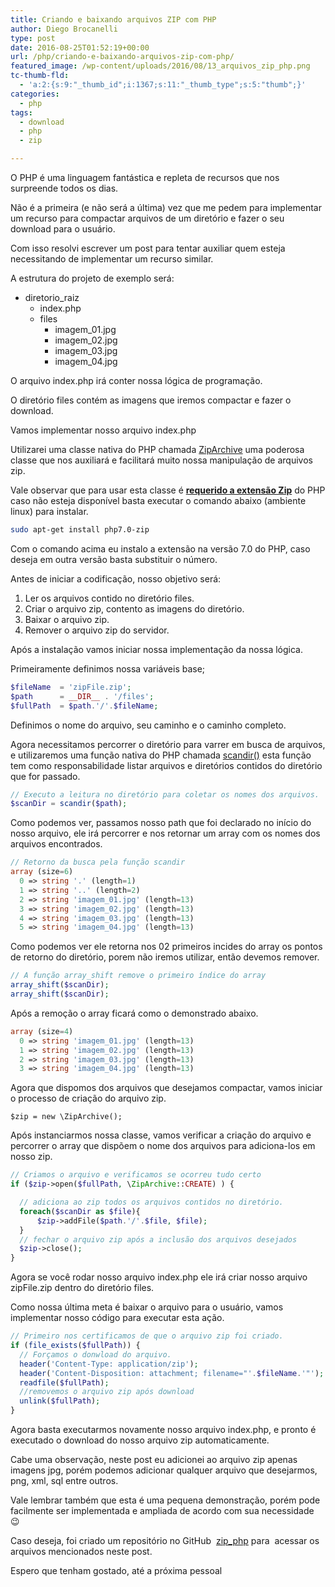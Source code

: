 ```yaml
---
title: Criando e baixando arquivos ZIP com PHP
author: Diego Brocanelli
type: post
date: 2016-08-25T01:52:19+00:00
url: /php/criando-e-baixando-arquivos-zip-com-php/
featured_image: /wp-content/uploads/2016/08/13_arquivos_zip_php.png
tc-thumb-fld:
  - 'a:2:{s:9:"_thumb_id";i:1367;s:11:"_thumb_type";s:5:"thumb";}'
categories:
  - php
tags:
  - download
  - php
  - zip

---
```


O PHP é uma linguagem fantástica e repleta de recursos que nos surpreende todos os dias.

Não é a primeira (e não será a última) vez que me pedem para implementar um recurso para compactar arquivos de um diretório e fazer o seu download para o usuário.

Com isso resolvi escrever um post para tentar auxiliar quem esteja necessitando de implementar um recurso similar.

A estrutura do projeto de exemplo será:

* diretorio_raiz 
  * index.php
  * files 
    * imagem_01.jpg
    * imagem_02.jpg
    * imagem_03.jpg
    * imagem_04.jpg

O arquivo index.php irá conter nossa lógica de programação.

O diretório files contém as imagens que iremos compactar e fazer o download.

Vamos implementar nosso arquivo index.php

Utilizarei uma classe nativa do PHP chamada [ZipArchive][1] uma poderosa classe que nos auxiliará e facilitará muito nossa manipulação de arquivos zip.

Vale observar que para usar esta classe é [**requerido a extensão Zip**][2] do PHP caso não esteja disponível basta executar o comando abaixo (ambiente linux) para instalar.

```bash 
sudo apt-get install php7.0-zip
```

Com o comando acima eu instalo a extensão na versão 7.0 do PHP, caso deseja em outra versão basta substituir o número.

Antes de iniciar a codificação, nosso objetivo será:

1. Ler os arquivos contido no diretório files.
2. Criar o arquivo zip, contento as imagens do diretório.
3. Baixar o arquivo zip.
4. Remover o arquivo zip do servidor.

Após a instalação vamos iniciar nossa implementação da nossa lógica.

Primeiramente definimos nossa variáveis base;

```php
$fileName  = 'zipFile.zip';
$path      = __DIR__ . '/files';
$fullPath  = $path.'/'.$fileName;
```

Definimos o nome do arquivo, seu caminho e o caminho completo.

Agora necessitamos percorrer o diretório para varrer em busca de arquivos, e utilizaremos uma função nativa do PHP chamada [scandir()][3] esta função tem como responsabilidade listar arquivos e diretórios contidos do diretório que for passado.

```php
// Executo a leitura no diretório para coletar os nomes dos arquivos.
$scanDir = scandir($path);
```

Como podemos ver, passamos nosso path que foi declarado no início do nosso arquivo, ele irá percorrer e nos retornar um array com os nomes dos arquivos encontrados.

```php
// Retorno da busca pela função scandir
array (size=6)
  0 => string '.' (length=1)
  1 => string '..' (length=2)
  2 => string 'imagem_01.jpg' (length=13)
  3 => string 'imagem_02.jpg' (length=13)
  4 => string 'imagem_03.jpg' (length=13)
  5 => string 'imagem_04.jpg' (length=13)
  ```

Como podemos ver ele retorna nos 02 primeiros incides do array os pontos de retorno do diretório, porem não iremos utilizar, então devemos remover.

```php
// A função array_shift remove o primeiro índice do array
array_shift($scanDir);
array_shift($scanDir);
```

Após a remoção o array ficará como o demonstrado abaixo.

```php
array (size=4)
  0 => string 'imagem_01.jpg' (length=13)
  1 => string 'imagem_02.jpg' (length=13)
  2 => string 'imagem_03.jpg' (length=13)
  3 => string 'imagem_04.jpg' (length=13)
```

Agora que dispomos dos arquivos que desejamos compactar, vamos iniciar o processo de criação do arquivo zip.

```
$zip = new \ZipArchive();
```

Após instanciarmos nossa classe, vamos verificar a criação do arquivo e percorrer o array que dispõem o nome dos arquivos para adiciona-los em nosso zip.

```php
// Criamos o arquivo e verificamos se ocorreu tudo certo
if ($zip->open($fullPath, \ZipArchive::CREATE) ) {

  // adiciona ao zip todos os arquivos contidos no diretório.
  foreach($scanDir as $file){
      $zip->addFile($path.'/'.$file, $file);
  }
  // fechar o arquivo zip após a inclusão dos arquivos desejados
  $zip->close();
}
```

Agora se você rodar nosso arquivo index.php ele irá criar nosso arquivo zipFile.zip dentro do diretório files.

Como nossa última meta é baixar o arquivo para o usuário, vamos implementar nosso código para executar esta ação.

```php
// Primeiro nos certificamos de que o arquivo zip foi criado.
if (file_exists($fullPath)) {
  // Forçamos o donwload do arquivo.
  header('Content-Type: application/zip');
  header('Content-Disposition: attachment; filename="'.$fileName.'"');
  readfile($fullPath);
  //removemos o arquivo zip após download
  unlink($fullPath);
}
```

Agora basta executarmos novamente nosso arquivo index.php, e pronto é executado o download do nosso arquivo zip automaticamente.

Cabe uma observação, neste post eu adicionei ao arquivo zip apenas imagens jpg, porém podemos adicionar qualquer arquivo que desejarmos, png, xml, sql entre outros.

Vale lembrar também que esta é uma pequena demonstração, porém pode facilmente ser implementada e ampliada de acordo com sua necessidade 😉

Caso deseja, foi criado um repositório no GitHub  [zip_php][4] para  acessar os arquivos mencionados neste post.

Espero que tenham gostado, até a próxima pessoal

&nbsp;

 [1]: http://php.net/manual/en/class.ziparchive.php
 [2]: http://php.net/manual/pt_BR/book.zip.php
 [3]: http://php.net/manual/pt_BR/function.scandir.php
 [4]: https://github.com/Diego-Brocanelli/zip_php